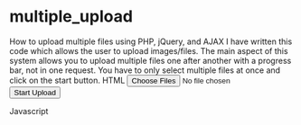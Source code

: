 # multiple_upload

How to upload multiple files using PHP, jQuery, and AJAX
I have written this code which allows the user to upload images/files. The main aspect of this system allows you to upload multiple files one after another with a progress bar, not in one request.
You have to only select multiple files at once and click on the start button.
HTML
<input type="file" id="multiupload" name="uploadFiledd[]" multiple >
<button type="button" id="upcvr" class="btn btn-primary">Start Upload</button>
<div id="uploadsts"></div>
Javascript
<script>

    function uploadajax(ttl,cl){

    var fileList = $('#multiupload').prop("files");
    $('#prog'+cl).removeClass('loading-prep').addClass('upload-image');

    var form_data =  "";

    form_data = new FormData();
    form_data.append("upload_image", fileList[cl]);


    var request = $.ajax({
              url: "upload.php",
              cache: false,
              contentType: false,
              processData: false,
              async: true,
              data: form_data,
              type: 'POST', 
              xhr: function() {  
                  var xhr = $.ajaxSettings.xhr();
                  if(xhr.upload){ 
                  xhr.upload.addEventListener('progress', function(event){
                      var percent = 0;
                      if (event.lengthComputable) {
                          percent = Math.ceil(event.loaded / event.total * 100);
                      }
                      $('#prog'+cl).text(percent+'%') 
                   }, false);
                 }
                 return xhr;
              },
              success: function (res, status) {
                  if (status == 'success') {
                      percent = 0;
                      $('#prog' + cl).text('');
                      $('#prog' + cl).text('--Success: ');
                      if (cl < ttl) {
                          uploadajax(ttl, cl + 1);
                      } else {
                          alert('Done');
                      }
                  }
              },
              fail: function (res) {
                  alert('Failed');
              }    
          })
    }

    $('#upcvr').click(function(){
        var fileList = $('#multiupload').prop("files");
        $('#uploadsts').html('');
        var i;
        for ( i = 0; i < fileList.length; i++) {
            $('#uploadsts').append('<p class="upload-page">'+fileList[i].name+'<span class="loading-prep" id="prog'+i+'"></span></p>');
            if(i == fileList.length-1){
                uploadajax(fileList.length-1,0);
            }
         }
    });
    </script>
PHP
upload.php
$target_dir = "uploads/";
$target_file = $target_dir . basename($_FILES["upload_image"]["name"]);
if (move_uploaded_file($_FILES["upload_image"]["tmp_name"], $target_file)) {
header("Content-Type:application/json");
echo json_encode(
array(
"status"=>1,
"message"=>"The file ". $target_file. " has been uploaded."
));
} else {
header("Content-Type:application/json");
echo json_encode(
array("status"=>0,
"message"=>"Sorry, there was an error uploading your file."
));
}
